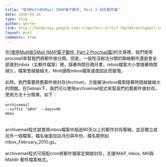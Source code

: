 ```yaml
---
title: "使用Mutt收GMail IMAP電子郵件, Part 3 封存郵件篇"
date: 2010-05-16
type: blog
author: qerter
link: http://feedproxy.google.com/~r/qerter/~3/rtjf-YQp7A8/muttgmail-imap-part-3.html
layout: post
comments: true
---
```


在[<a href="http://qerter.blogspot.com/2009/10/muttgmail-imap-part-2-procmail.html">使用Mutt收GMail IMAP電子郵件, Part 2 Procmail篇</a>]的文章裡，我們使用procmail來幫我們將郵件做分類。但是，一般性沒辦法分類的聯絡郵件還是會全部進到mbox（主郵件檔案）裡，隨著時間日積月累，mbox檔案大小會隨著時間越久，檔案會越變越大，Mutt讀取mbox檔案速度因此而變慢。<br /><br />此時，我們需要將舊郵件做封存(Archive)，方能解決mbox檔案隨著時間越變越大的問題。在Debian下，我們可以使用archivemail程式來幫我們的舊郵件做封存。使用方法十分簡單，如下：<br /><br /><code>archivemail --suffix '_%B_%Y' --days=90  mbox<br /></code><br /><br />archivemail程式就會將mbox檔案中超過90天以上的郵件封存壓縮，並且獨立成另外一個檔案，檔名後面加註月份與年份，檔名範例如 mbox_February_2010.gz。<br /><br />archivemail程式可搭配cron將郵件檔案定期做封存，支援IMAP, mbox, MH與Maildir 郵件檔案格式。